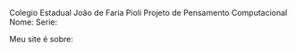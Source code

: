 Colegio Estadual João de Faria Pioli
Projeto de Pensamento Computacional
Nome:
Serie:

Meu site é sobre:
